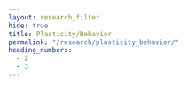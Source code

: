 ```yaml
---
layout: research_filter
hide: true
title: Plasticity/Behavior
permalink: "/research/plasticity_behavior/"
heading_numbers:
  - 2
  - 3
---
```

